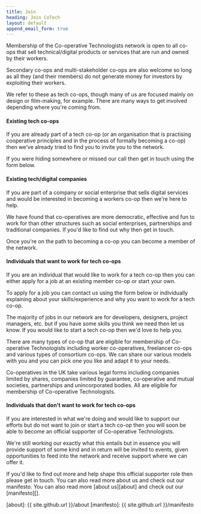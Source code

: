 ```yaml
---
title: Join
heading: Join CoTech
layout: default
append_email_form: true
---
```


Membership of the Co-operative Technologists network is open to all co-ops that sell technical/digital products or services that are run and owned by their workers.

Secondary co-ops and multi-stakeholder co-ops are also welcome so long as all they (and their members) do not generate money for investors by exploiting their workers.

We refer to these as tech co-ops, though many of us are focused mainly on design or film-making, for example. There are many ways to get involved depending where you're coming from.

#### Existing tech co-ops

If you are already part of a tech co-op (or an organisation that is practising cooperative principles and in the process of formally becoming a co-op) then we've already tried to find you to invite you to the network.

If you were hiding somewhere or missed our call then get in touch using the form below.

#### Existing tech/digital companies

If you are part of a company or social enterprise that sells digital services and would be interested in becoming a workers co-op then we're here to help.

We have found that co-operatives are more democratic, effective and fun to work for than other structures such as social enterprises, partnerships and traditional companies. If you'd like to find out why then get in touch.

Once you're on the path to becoming a co-op you can become a member of the network.

#### Individuals that want to work for tech co-ops

If you are an individual that would like to work for a tech co-op then you can either apply for a job at an existing member co-op or start your own.

To apply for a job you can contact us using the form below or individually explaining about your skills/experience and why you want to work for a tech co-op.

The majority of jobs in our network are for developers, designers, project managers, etc. but if you have some skills you think we need then let us know. If you would like to start a tech co-op then we'd love to help you.

There are many types of co-op that are eligible for membership of Co-operative Technologists including worker co-operatives, freelancer co-ops and various types of consortium co-ops. We can share our various models with you and you can pick one you like and adapt it to your needs.

Co-operatives in the UK take various legal forms including companies limited by shares, companies limited by guarantee, co-operative and mutual societies, partnerships and unincorporated bodies. All are eligible for membership of Co-operative Technologists.

#### Individuals that don't want to work for tech co-ops

If you are interested in what we're doing and would like to support our efforts but do not want to join or start a tech co-op then you will soon be able to become an official supporter of Co-operative Technologists.

We're still working our exactly what this entails but in essence you will provide support of some kind and in return will be invited to events, given opportunities to feed into the network and receive support where we can offer it.

If you'd like to find out more and help shape this official supporter role then please get in touch. You can also read more about us and check out our manifesto. You can also read more [about us][about] and check out our [manifesto][].

[about]: {{ site.github.url }}/about
[manifesto]: {{ site.github.url }}/manifesto
